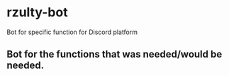 # rzulty-bot
Bot for specific function for Discord platform

## Bot for the functions that was needed/would be needed.
